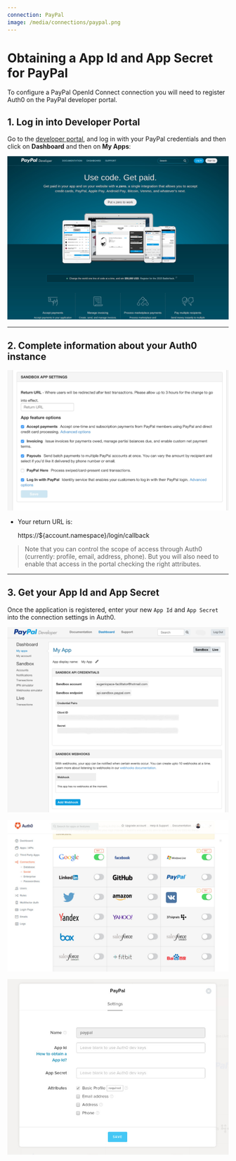 ```yaml
---
connection: PayPal
image: /media/connections/paypal.png
---
```


# Obtaining a App Id and App Secret for PayPal

To configure a PayPal OpenId Connect connection you will need to register Auth0 on the PayPal developer portal.

## 1. Log in into Developer Portal
Go to the [developer portal](https://developer.paypal.com/), and log in with your PayPal credentials and then click on __Dashboard__ and then on __My Apps__:

![](/media/articles/connections/social/paypal/paypal-1.jpg)

---

## 2. Complete information about your Auth0 instance

![](/media/articles/connections/social/paypal/paypal-4.jpg)



* Your return URL is:

	https://${account.namespace}/login/callback

> Note that you can control the scope of access through Auth0 (currently: profile, email, address, phone). But you will also need to enable that access in the portal checking the right attributes.

---

## 3. Get your App Id and App Secret

Once the application is registered, enter your new `App Id` and `App Secret` into the connection settings in Auth0.

![](/media/articles/connections/social/paypal/paypal-5.jpg)

![](/media/articles/connections/social/paypal/paypal-2.jpg)

![](/media/articles/connections/social/paypal/paypal-3.jpg)
